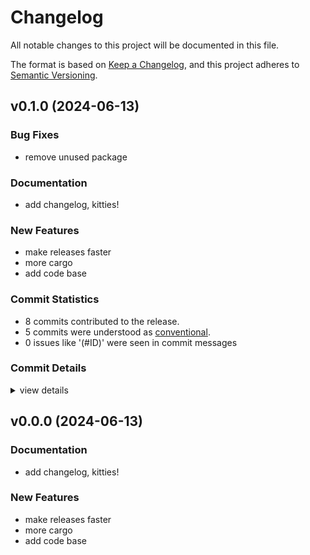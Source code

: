 # Changelog

All notable changes to this project will be documented in this file.

The format is based on [Keep a Changelog](https://keepachangelog.com/en/1.0.0/),
and this project adheres to [Semantic Versioning](https://semver.org/spec/v2.0.0.html).

## v0.1.0 (2024-06-13)

### Bug Fixes

 - <csr-id-07dca9fb7908e99f3c0473068430b75a15f58ed1/> remove unused package

### Documentation

 - <csr-id-9fd9029257508388708cdf3dffe196589b9c9803/> add changelog, kitties!

### New Features

 - <csr-id-3d04fec982825b3917aec2998cd8fbb226e1e263/> make releases faster
 - <csr-id-f87e18eaace5041385dc62c1ce5267ea00bf0456/> more cargo
 - <csr-id-f8b5943cf8c582c1d1906a48b766937e07415f05/> add code base

### Commit Statistics

<csr-read-only-do-not-edit/>

 - 8 commits contributed to the release.
 - 5 commits were understood as [conventional](https://www.conventionalcommits.org).
 - 0 issues like '(#ID)' were seen in commit messages

### Commit Details

<csr-read-only-do-not-edit/>

<details><summary>view details</summary>

 * **Uncategorized**
    - Remove unused package ([`07dca9f`](https://github.com/iajoiner/chloe-and-margaret/commit/07dca9fb7908e99f3c0473068430b75a15f58ed1))
    - Release find-all-the-kitty-cats-in-charlotte v0.1.0, chloe-is-a-cat v0.1.0, margaret-is-a-cat v0.1.0, safety bump 2 crates ([`dc5d738`](https://github.com/iajoiner/chloe-and-margaret/commit/dc5d738d04f5bf10276e4e960125f579d35315a8))
    - Release find-all-the-kitty-cats-in-charlotte v0.0.0, chloe-is-a-cat v0.0.0, margaret-is-a-cat v0.0.0 ([`12dda22`](https://github.com/iajoiner/chloe-and-margaret/commit/12dda220d6c9b488517dfe86a1e36ac8a1f35d27))
    - Add changelog, kitties! ([`9fd9029`](https://github.com/iajoiner/chloe-and-margaret/commit/9fd9029257508388708cdf3dffe196589b9c9803))
    - Release find-all-the-kitty-cats-in-charlotte v0.0.0, chloe-is-a-cat v0.0.0, margaret-is-a-cat v0.0.0 ([`f0535ab`](https://github.com/iajoiner/chloe-and-margaret/commit/f0535ab0a1db2f46a12b55cca0fa7ed4fd0e6ba7))
    - Make releases faster ([`3d04fec`](https://github.com/iajoiner/chloe-and-margaret/commit/3d04fec982825b3917aec2998cd8fbb226e1e263))
    - More cargo ([`f87e18e`](https://github.com/iajoiner/chloe-and-margaret/commit/f87e18eaace5041385dc62c1ce5267ea00bf0456))
    - Add code base ([`f8b5943`](https://github.com/iajoiner/chloe-and-margaret/commit/f8b5943cf8c582c1d1906a48b766937e07415f05))
</details>

## v0.0.0 (2024-06-13)

### Documentation

 - <csr-id-9fd9029257508388708cdf3dffe196589b9c9803/> add changelog, kitties!

### New Features

 - <csr-id-3d04fec982825b3917aec2998cd8fbb226e1e263/> make releases faster
 - <csr-id-f87e18eaace5041385dc62c1ce5267ea00bf0456/> more cargo
 - <csr-id-f8b5943cf8c582c1d1906a48b766937e07415f05/> add code base

